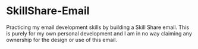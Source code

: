 # SkillShare-Email
Practicing my email development skills by building a Skill Share email. This is purely for my own personal development and I am in no way claiming any ownership for the design or use of this email. 
